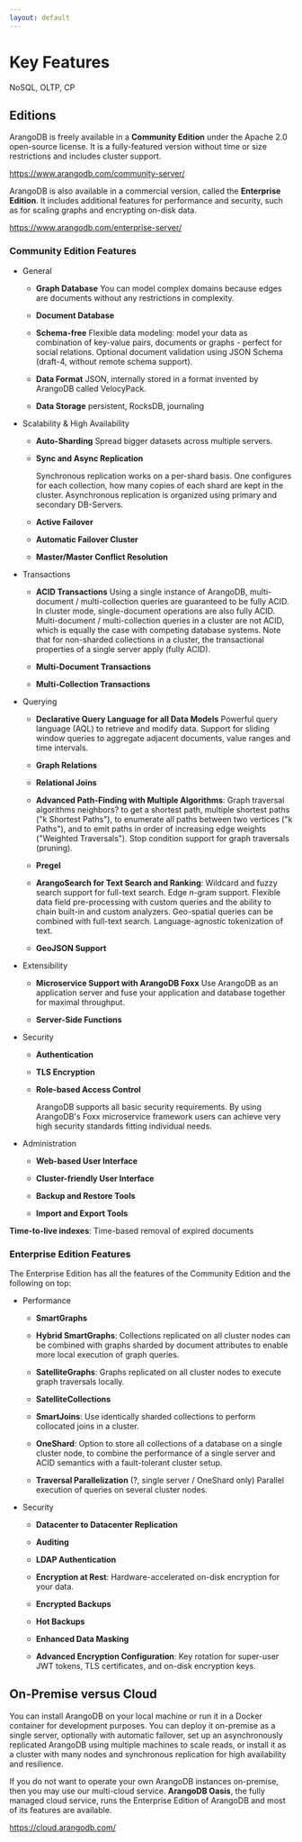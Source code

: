 ```yaml
---
layout: default
---
```

# Key Features

NoSQL, OLTP, CP

## Editions

ArangoDB is freely available in a **Community Edition** under the Apache 2.0
open-source license. It is a fully-featured version without time or size
restrictions and includes cluster support.

<https://www.arangodb.com/community-server/>

ArangoDB is also available in a commercial version, called the
**Enterprise Edition**. It includes additional features for performance and
security, such as for scaling graphs and encrypting on-disk data.

<https://www.arangodb.com/enterprise-server/>

### Community Edition Features

- General

  - **Graph Database**
    You can model complex domains because edges are documents without any
    restrictions in complexity.

  - **Document Database**

  - **Schema-free**
    Flexible data modeling: model your data as combination of key-value pairs,
    documents or graphs - perfect for social relations. Optional document
    validation using JSON Schema (draft-4, without remote schema support).

  - **Data Format**
    JSON, internally stored in a format invented by ArangoDB called VelocyPack.

  - **Data Storage**
    persistent, RocksDB, journaling

- Scalability & High Availability

  - **Auto-Sharding**
    Spread bigger datasets across multiple servers.

  - **Sync and Async Replication**

    Synchronous replication works on a per-shard basis. One configures for each
    collection, how many copies of each shard are kept in the cluster.
    Asynchronous replication is organized using primary and secondary DB-Servers.

  - **Active Failover**

  - **Automatic Failover Cluster**

  - **Master/Master Conflict Resolution**

- Transactions

  - **ACID Transactions**
    Using a single instance of ArangoDB, multi-document / multi-collection
    queries are guaranteed to be fully ACID. In cluster mode, single-document
    operations are also fully ACID. Multi-document / multi-collection queries in
    a cluster are not ACID, which is equally the case with competing database
    systems. Note that for non-sharded collections in a cluster, the
    transactional properties of a single server apply (fully ACID).


  - **Multi-Document Transactions**

  - **Multi-Collection Transactions**

- Querying

  - **Declarative Query Language for all Data Models**
    Powerful query language (AQL) to retrieve and modify data.
    Support for sliding window queries to aggregate adjacent documents, value
    ranges and time intervals.

  - **Graph Relations**

  - **Relational Joins**

  - **Advanced Path-Finding with Multiple Algorithms**:
    Graph traversal algorithms 
    neighbors?
    to get a shortest path, multiple shortest paths ("k Shortest Paths"),
    to enumerate all paths between two vertices ("k Paths"), and to emit paths
    in order of increasing edge weights ("Weighted Traversals").
    Stop condition support for graph traversals (pruning).

  - **Pregel**

  - **ArangoSearch for Text Search and Ranking**:
    Wildcard and fuzzy search support for full-text search.
    Edge _n_-gram support.
    Flexible data field pre-processing with custom queries and the ability to
    chain built-in and custom analyzers.
    Geo-spatial queries can be combined with full-text search.
    Language-agnostic tokenization of text.

  - **GeoJSON Support**

- Extensibility

  - **Microservice Support with ArangoDB Foxx**
    Use ArangoDB as an application server and fuse your application and database
    together for maximal throughput.

  - **Server-Side Functions**

- Security

  - **Authentication**

  - **TLS Encryption**

  - **Role-based Access Control**

    ArangoDB supports all basic security requirements. By using ArangoDB's Foxx
    microservice framework users can achieve very high security standards
    fitting individual needs.

- Administration

  - **Web-based User Interface**

  - **Cluster-friendly User Interface**

  - **Backup and Restore Tools**

  - **Import and Export Tools**

**Time-to-live indexes**: Time-based removal of expired documents

### Enterprise Edition Features

The Enterprise Edition has all the features of the Community Edition and the
following on top:

- Performance

  - **SmartGraphs**

  - **Hybrid SmartGraphs**:
    Collections replicated on all cluster nodes can be combined with graphs
    sharded by document attributes to enable more local execution of graph queries.

  - **SatelliteGraphs**:
    Graphs replicated on all cluster nodes to execute graph traversals locally.

  - **SatelliteCollections**

  - **SmartJoins**:
    Use identically sharded collections to perform collocated joins in a cluster.

  - **OneShard**:
    Option to store all collections of a database on a single cluster node, to
    combine the performance of a single server and ACID semantics with a
    fault-tolerant cluster setup.

  - **Traversal Parallelization** (?, single server / OneShard only)
    Parallel execution of queries on several cluster nodes.

- Security

  - **Datacenter to Datacenter Replication**

  - **Auditing**

  - **LDAP Authentication**

  - **Encryption at Rest**:
    Hardware-accelerated on-disk encryption for your data.

  - **Encrypted Backups**

  - **Hot Backups**

  - **Enhanced Data Masking**

  - **Advanced Encryption Configuration**:
    Key rotation for super-user JWT tokens, TLS certificates, and on-disk
    encryption keys.

## On-Premise versus Cloud

You can install ArangoDB on your local machine or run it in a Docker container
for development purposes. You can deploy it on-premise as a single server,
optionally with automatic failover, set up an asynchronously replicated ArangoDB
using multiple machines to scale reads, or install it as a cluster with many
nodes and synchronous replication for high availability and resilience.

If you do not want to operate your own ArangoDB instances on-premise, then
you may use our multi-cloud service.
**ArangoDB Oasis**, the fully managed cloud service, runs the Enterprise Edition
of ArangoDB and most of its features are available.

<https://cloud.arangodb.com/>

